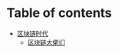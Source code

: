 # Table of contents

* [区块链时代](README.md)
  * [区块链大佬们](qu-kuai-lian-shi-dai/qu-kuai-lian-da-lao-men.md)
